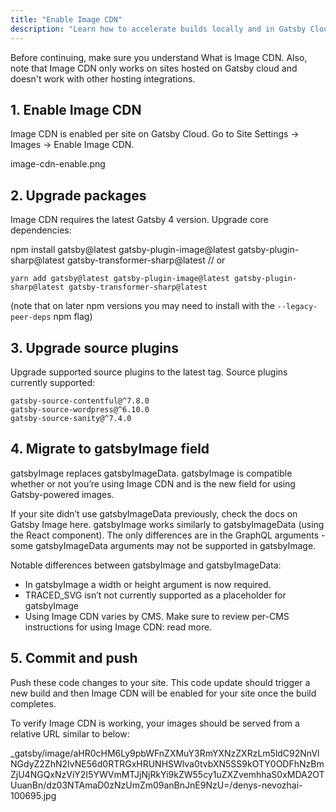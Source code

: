 ```yaml
---
title: "Enable Image CDN"
description: "Learn how to accelerate builds locally and in Gatsby Cloud by offloading image processing to Gatsby's Image CDN"
---
```


Before continuing, make sure you understand What is Image CDN. Also, note that Image CDN only works on sites hosted on Gatsby cloud and doesn't work with other hosting integrations.

## 1. Enable Image CDN

Image CDN is enabled per site on Gatsby Cloud. Go to Site Settings → Images → Enable Image CDN.

image-cdn-enable.png

## 2. Upgrade packages

Image CDN requires the latest Gatsby 4 version. Upgrade core dependencies:

npm install gatsby@latest gatsby-plugin-image@latest gatsby-plugin-sharp@latest gatsby-transformer-sharp@latest
// or
```shell
yarn add gatsby@latest gatsby-plugin-image@latest gatsby-plugin-sharp@latest gatsby-transformer-sharp@latest
```
(note that on later npm versions you may need to install with the `--legacy-peer-deps` npm flag)

## 3. Upgrade source plugins

Upgrade supported source plugins to the latest tag. Source plugins currently supported:

```shell
gatsby-source-contentful@^7.8.0
gatsby-source-wordpress@^6.10.0
gatsby-source-sanity@^7.4.0
```

## 4. Migrate to gatsbyImage field

gatsbyImage replaces gatsbyImageData. gatsbyImage is compatible whether or not you’re using Image CDN and is the new field for using Gatsby-powered images.

If your site didn’t use gatsbyImageData previously, check the docs on Gatsby Image here. gatsbyImage works similarly to gatsbyImageData (using the <GatsbyImage /> React component). The only differences are in the GraphQL arguments - some gatsbyImageData arguments may not be supported in gatsbyImage.

Notable differences between gatsbyImage and gatsbyImageData:

- In gatsbyImage a width or height argument is now required.
- TRACED_SVG isn’t not currently supported as a placeholder for gatsbyImage
- Using Image CDN varies by CMS. Make sure to review per-CMS instructions for using Image CDN: read more.

## 5. Commit and push

Push these code changes to your site. This code update should trigger a new build and then Image CDN will be enabled for your site once the build completes.

To verify Image CDN is working, your images should be served from a relative URL similar to below:

\_gatsby/image/aHR0cHM6Ly9pbWFnZXMuY3RmYXNzZXRzLm5ldC92NnVlNGdyZ2ZhN2IvNE56d0RTRGxHRUNHSWlva0tvbXN5SS9kOTY0ODFhNzBmZjU4NGQxNzViY2I5YWVmMTJjNjRkYi9kZW55cy1uZXZvemhhaS0xMDA2OTUuanBn/dz03NTAmaD0zNzUmZm09anBnJnE9NzU=/denys-nevozhai-100695.jpg
